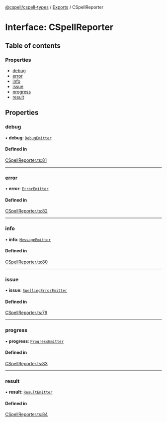 [@cspell/cspell-types](../README.md) / [Exports](../modules.md) / CSpellReporter

# Interface: CSpellReporter

## Table of contents

### Properties

- [debug](CSpellReporter.md#debug)
- [error](CSpellReporter.md#error)
- [info](CSpellReporter.md#info)
- [issue](CSpellReporter.md#issue)
- [progress](CSpellReporter.md#progress)
- [result](CSpellReporter.md#result)

## Properties

### debug

• **debug**: [`DebugEmitter`](../modules.md#debugemitter)

#### Defined in

[CSpellReporter.ts:81](https://github.com/streetsidesoftware/cspell/blob/46c1e4f/packages/cspell-types/src/CSpellReporter.ts#L81)

___

### error

• **error**: [`ErrorEmitter`](../modules.md#erroremitter)

#### Defined in

[CSpellReporter.ts:82](https://github.com/streetsidesoftware/cspell/blob/46c1e4f/packages/cspell-types/src/CSpellReporter.ts#L82)

___

### info

• **info**: [`MessageEmitter`](../modules.md#messageemitter)

#### Defined in

[CSpellReporter.ts:80](https://github.com/streetsidesoftware/cspell/blob/46c1e4f/packages/cspell-types/src/CSpellReporter.ts#L80)

___

### issue

• **issue**: [`SpellingErrorEmitter`](../modules.md#spellingerroremitter)

#### Defined in

[CSpellReporter.ts:79](https://github.com/streetsidesoftware/cspell/blob/46c1e4f/packages/cspell-types/src/CSpellReporter.ts#L79)

___

### progress

• **progress**: [`ProgressEmitter`](../modules.md#progressemitter)

#### Defined in

[CSpellReporter.ts:83](https://github.com/streetsidesoftware/cspell/blob/46c1e4f/packages/cspell-types/src/CSpellReporter.ts#L83)

___

### result

• **result**: [`ResultEmitter`](../modules.md#resultemitter)

#### Defined in

[CSpellReporter.ts:84](https://github.com/streetsidesoftware/cspell/blob/46c1e4f/packages/cspell-types/src/CSpellReporter.ts#L84)
